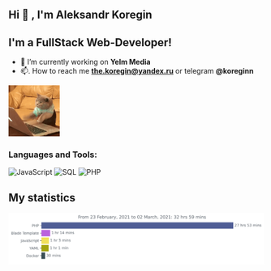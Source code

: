 ## Hi 👋 , I'm Aleksandr Koregin

## I'm a FullStack Web-Developer!

- 🔭  I’m currently working on **Yelm Media**
- 📫. How to reach me **the.koregin@yandex.ru** or telegram **@koreginn**

<img src="images/cat.gif" width=20%>

### Languages and Tools:
![JavaScript](https://img.shields.io/badge/-JavaScript-090909?style=for-the-badge&logo=JavaScript&logoColor=E9D54D)
![SQL](https://img.shields.io/badge/-Sql-090909?style=for-the-badge&logo=mysql&logoColor=00648B)
![PHP](https://img.shields.io/badge/-PHP-090909?style=for-the-badge&logo=php&logoColor=00648B)

## My statistics

<div style="background-color: #ffff;">
  <img src="https://github.com/koreginn/koreginn/blob/main/images/stat.svg" alt="My statistics Wakatime"/>
</div>
